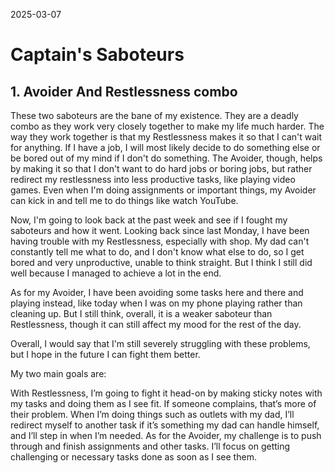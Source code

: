 
2025-03-07

# Captain's Saboteurs


## 1. Avoider And Restlessness combo
These two saboteurs are the bane of my existence.
They are a deadly combo as they work very closely together to make my life much harder. The way they work together is that my Restlessness makes it so that I can't wait for anything. If I have a job, I will most likely decide to do something else or be bored out of my mind if I don't do something. The Avoider, though, helps by making it so that I don't want to do hard jobs or boring jobs, but rather redirect my restlessness into less productive tasks, like playing video games. Even when I'm doing assignments or important things, my Avoider can kick in and tell me to do things like watch YouTube.

Now, I'm going to look back at the past week and see if I fought my saboteurs and how it went.
Looking back since last Monday, I have been having trouble with my Restlessness, especially with shop. My dad can't constantly tell me what to do, and I don't know what else to do, so I get bored and very unproductive, unable to think straight. But I think I still did well because I managed to achieve a lot in the end.

As for my Avoider, I have been avoiding some tasks here and there and playing instead, like today when I was on my phone playing rather than cleaning up. But I still think, overall, it is a weaker saboteur than Restlessness, though it can still affect my mood for the rest of the day.

Overall, I would say that I'm still severely struggling with these problems, but I hope in the future I can fight them better.

My two main goals are:

With Restlessness, I’m going to fight it head-on by making sticky notes with my tasks and doing them as I see fit. If someone complains, that’s more of their problem. When I’m doing things such as outlets with my dad, I’ll redirect myself to another task if it’s something my dad can handle himself, and I’ll step in when I’m needed.
As for the Avoider, my challenge is to push through and finish assignments and other tasks. I’ll focus on getting challenging or necessary tasks done as soon as I see them.